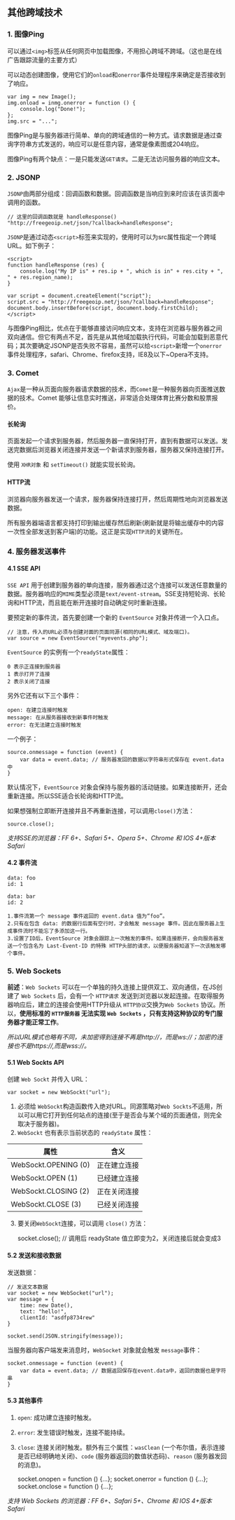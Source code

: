 其他跨域技术
---
### 1. 图像Ping
可以通过`<img>`标签从任何网页中加载图像，不用担心跨域不跨域。（这也是在线广告跟踪流量的主要方式）

可以动态创建图像，使用它们的`onload`和`onerror`事件处理程序来确定是否接收到了响应。

    var img = new Image();
    img.onload = inmg.onerror = function () {
        console.log("Done!");
    };
    img.src = "...";

图像Ping是与服务器进行简单、单向的跨域通信的一种方式。请求数据是通过查询字符串方式发送的，响应可以是任意内容，通常是像素图或204响应。

图像Ping有两个缺点：一是只能发送`GET请求`。二是无法访问服务器的响应文本。

### 2. JSONP
`JSONP`由两部分组成：回调函数和数据。回调函数是当响应到来时应该在该页面中调用的函数。

    // 这里的回调函数就是 handleResponse()
    "http://freegeoip.net/json/?callback=handleResponse";
    
`JSONP`是通过动态`<script>`标签来实现的，使用时可以为src属性指定一个跨域URL。如下例子：

    <script>
	function handleResponse (res) {
		console.log("My IP is" + res.ip + ", which is in" + res.city + ", " + res.region_name);
	}

	var script = document.createElement("script");
	script.src = "http://freegeoip.net/json/?callback=handleResponse";
	document.body.insertBefore(script, document.body.firstChild);
	</script>
	
与图像Ping相比，优点在于能够直接访问响应文本，支持在浏览器与服务器之间双向通信。但它有两点不足，首先是从其他域加载执行代码，可能会加载到恶意代码；其次要确定JSONP是否失败不容易，虽然可以给`<script>`新增一个`onerror`事件处理程序，safari、Chrome、firefox支持，IE8及以下~Opera不支持。

### 3. Comet
`Ajax`是一种从页面向服务器请求数据的技术，而`Comet`是一种服务器向页面推送数据的技术。Comet 能够让信息实时推送，非常适合处理体育比赛分数和股票报价。

#### 长轮询
页面发起一个请求到服务器，然后服务器一直保持打开，直到有数据可以发送。发送完数据后浏览器关闭连接并发送一个新请求到服务器，服务器又保持连接打开。

使用 `XHR对象` 和 `setTimeout()` 就能实现长轮询。

#### HTTP流
浏览器向服务器发送一个请求，服务器保持连接打开，然后周期性地向浏览器发送数据。

所有服务器端语言都支持打印到输出缓存然后刷新(刷新就是将输出缓存中的内容一次性全部发送到客户端)的功能。这正是实现`HTTP流`的关键所在。

### 4. 服务器发送事件
#### 4.1 SSE API
`SSE API` 用于创建到服务器的单向连接，服务器通过这个连接可以发送任意数量的数据。服务器响应的`MIME`类型必须是`text/event-stream`。SSE支持短轮询、长轮询和HTTP流，而且能在断开连接时自动确定何时重新连接。

要预定新的事件流，首先要创建一个新的 `EventSource` 对象并传进一个入口点。
    
    // 注意，传入的URL必须与创建对面的页面同源(相同的URL模式、域及端口)。
    var source = new EventSource("myevents.php");

`EventSource` 的实例有一个`readyState`属性：

    0 表示正连接到服务器
    1 表示打开了连接
    2 表示关闭了连接

另外它还有以下三个事件：

    open: 在建立连接时触发
    message: 在从服务器接收到新事件时触发
    error: 在无法建立连接时触发

一个例子：

    source.onmessage = function (event) {
        var data = event.data; // 服务器发回的数据以字符串形式保存在 event.data 中 
    }

默认情况下，`EventSource` 对象会保持与服务器的活动链接。如果连接断开，还会重新连接。所以SSE适合长轮询和HTTP流。

如果想强制立即断开连接并且不再重新连接，可以调用`close()`方法：

    source.close();

*支持SSE的浏览器：FF 6+、Safari 5+、Opera 5+、Chrome 和 IOS 4+版本Safari*

#### 4.2 事件流

    data: foo
    id: 1
    
    data: bar
    id: 2
    
    1.事件流第一个 message 事件返回的 event.data 值为“foo”。
    2.只有在包含 data: 的数据行后面有空行时，才会触发 message 事件。因此在服务器上生成事件流时不能忘了多添加这一行。
    3.设置了ID后，EventSource 对象会跟踪上一次触发的事件。如果连接断开，会向服务器发送一个包含名为 Last-Event-ID 的特殊 HTTP头部的请求，以便服务器知道下一次该触发哪个事件。


### 5. Web Sockets
**前述**：`Web Sockets` 可以在一个单独的持久连接上提供双工、双向通信，在JS创建了 `Web Sockets` 后，会有一个 `HTTP请求` 发送到浏览器以发起连接。在取得服务器响应后，建立的连接会使用HTTP升级从 `HTTP协议`交换为`Web Sockets` 协议。所以，**使用标准的 `HTTP服务器` 无法实现 `Web Sockets` ，只有支持这种协议的专门服务器才能正常工作**。

*所以URL模式也略有不同，未加密得到连接不再是http://，而是ws://；加密的连接也不是https://,而是wss://。*

#### 5.1 Web Sockts API
创建 `Web Sockt` 并传入 URL：

    var socket = new WebSockt("url");
    
1. 必须给 `WebSockt`构造函数传入绝对URL。同源策略对`Web Sockts`不适用，所以可以用它打开到任何站点的连接(至于是否会与某个域的页面通信，则完全取决于服务器)。
2. `WebSockt` 也有表示当前状态的 `readyState` 属性：

属性 | 含义
---|---
WebSockt.OPENING (0) | 正在建立连接 
WebSockt.OPEN (1) | 已经建立连接
WebSockt.CLOSING (2) | 正在关闭连接
WebSockt.CLOSE (3) | 已经关闭连接

3. 要关闭`WebSockt`连接，可以调用 `close()` 方法：

    
    socket.close(); // 调用后 readyState 值立即变为2，关闭连接后就会变成3

#### 5.2 发送和接收数据
发送数据：

    // 发送文本数据
    var socket = new WebSocket("url");
	var message = {
		time: new Date(),
		text: "hello!",
		clientId: "asdfp8734rew"
	}

	socket.send(JSON.stringify(message));

当服务器向客户端发来消息时，`WebSocket` 对象就会触发 `message`事件：

    socket.onmessage = function (event) {
        var data = event.data; // 数据返回保存在event.data中，返回的数据也是字符串
    }

#### 5.3 其他事件
1. `open`: 成功建立连接时触发。
2. `error`: 发生错误时触发，连接不能持续。
3. `close`: 连接关闭时触发。额外有三个属性：`wasClean` (一个布尔值，表示连接是否已经明确地关闭)、`code` (服务器返回的数值状态码)、`reason` (服务器发回的消息)。

    socket.onopen = function () {...};
    socket.onerror = function () {...};
    socket.onclose = function () {...};

*支持 Web Sockets 的浏览器：FF 6+、Safari 5+、Chrome 和 IOS 4+版本Safari*